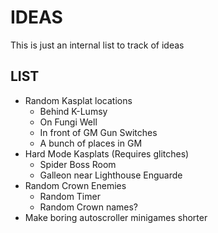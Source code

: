 # IDEAS
This is just an internal list to track of ideas

## LIST
- Random Kasplat locations
	- Behind K-Lumsy
	- On Fungi Well
	- In front of GM Gun Switches
	- A bunch of places in GM
- Hard Mode Kasplats (Requires glitches)
	- Spider Boss Room
	- Galleon near Lighthouse Enguarde
- Random Crown Enemies
	- Random Timer
	- Random Crown names?
- Make boring autoscroller minigames shorter